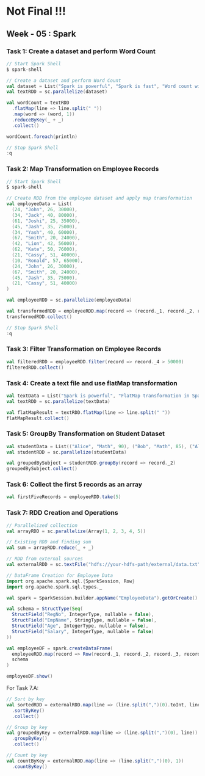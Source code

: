 # Not Final !!!
## Week - 05 : Spark
### Task 1: Create a dataset and perform Word Count

```scala
// Start Spark Shell
$ spark-shell

// Create a dataset and perform Word Count
val dataset = List("Spark is powerful", "Spark is fast", "Word count with Spark")
val textRDD = sc.parallelize(dataset)

val wordCount = textRDD
  .flatMap(line => line.split(" "))
  .map(word => (word, 1))
  .reduceByKey(_ + _)
  .collect()

wordCount.foreach(println)

// Stop Spark Shell
:q
```

### Task 2: Map Transformation on Employee Records

```scala
// Start Spark Shell
$ spark-shell

// Create RDD from the employee dataset and apply map transformation
val employeeData = List(
  (24, "John", 26, 30000),
  (34, "Jack", 40, 80000),
  (61, "Joshi", 25, 35000),
  (45, "Jash", 35, 75000),
  (34, "Yash", 40, 60000),
  (67, "Smith", 20, 24000),
  (42, "Lion", 42, 56000),
  (62, "Kate", 50, 76000),
  (21, "Cassy", 51, 40000),
  (10, "Ronald", 57, 65000),
  (24, "John", 26, 30000),
  (67, "Smith", 20, 24000),
  (45, "Jash", 35, 75000),
  (21, "Cassy", 51, 40000)
)

val employeeRDD = sc.parallelize(employeeData)

val transformedRDD = employeeRDD.map(record => (record._1, record._2, record._3 * 2, record._4))
transformedRDD.collect()

// Stop Spark Shell
:q
```

### Task 3: Filter Transformation on Employee Records

```scala
val filteredRDD = employeeRDD.filter(record => record._4 > 50000)
filteredRDD.collect()
```

### Task 4: Create a text file and use flatMap transformation

```scala
val textData = List("Spark is powerful", "FlatMap transformation in Spark", "Processing text data")
val textRDD = sc.parallelize(textData)

val flatMapResult = textRDD.flatMap(line => line.split(" "))
flatMapResult.collect()
```

### Task 5: GroupBy Transformation on Student Dataset

```scala
val studentData = List(("Alice", "Math", 90), ("Bob", "Math", 85), ("Alice", "Physics", 88), ...)
val studentRDD = sc.parallelize(studentData)

val groupedBySubject = studentRDD.groupBy(record => record._2)
groupedBySubject.collect()
```

### Task 6: Collect the first 5 records as an array

```scala
val firstFiveRecords = employeeRDD.take(5)
```

### Task 7: RDD Creation and Operations

```scala
// Parallelized collection
val arrayRDD = sc.parallelize(Array(1, 2, 3, 4, 5))

// Existing RDD and finding sum
val sum = arrayRDD.reduce(_ + _)

// RDD from external sources
val externalRDD = sc.textFile("hdfs://your-hdfs-path/external/data.txt")

// DataFrame Creation for Employee Data
import org.apache.spark.sql.{SparkSession, Row}
import org.apache.spark.sql.types._

val spark = SparkSession.builder.appName("EmployeeData").getOrCreate()

val schema = StructType(Seq(
  StructField("RegNo", IntegerType, nullable = false),
  StructField("EmpName", StringType, nullable = false),
  StructField("Age", IntegerType, nullable = false),
  StructField("Salary", IntegerType, nullable = false)
))

val employeeDF = spark.createDataFrame(
  employeeRDD.map(record => Row(record._1, record._2, record._3, record._4)),
  schema
)

employeeDF.show()
```

For Task 7.A:

```scala
// Sort by key
val sortedRDD = externalRDD.map(line => (line.split(",")(0).toInt, line))
  .sortByKey()
  .collect()

// Group by key
val groupedByKey = externalRDD.map(line => (line.split(",")(0), line))
  .groupByKey()
  .collect()

// Count by key
val countByKey = externalRDD.map(line => (line.split(",")(0), 1))
  .countByKey()
```
